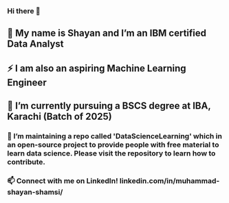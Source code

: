 ### Hi there 👋

## 🔭 My name is Shayan and I’m an IBM certified Data Analyst

## ⚡ I am also an aspiring Machine Learning Engineer

## 🌱 I’m currently pursuing a BSCS degree at IBA, Karachi (Batch of 2025)

### 👯 I’m maintaining a repo called 'DataScienceLearning' which in an open-source project to provide people with free material to learn data science. Please visit the repository to learn how to contribute.

### 📫 Connect with me on LinkedIn! linkedin.com/in/muhammad-shayan-shamsi/  

<!--
**ShayanShamsi/ShayanShamsi** is a ✨ _special_ ✨ repository because its `README.md` (this file) appears on your GitHub profile.

Here are some ideas to get you started:

- 🔭 I’m currently working on ...
- 🌱 I’m currently learning ...
- 👯 I’m looking to collaborate on ...
- 🤔 I’m looking for help with ...
- 💬 Ask me about ...
- 📫 How to reach me: ...
- 😄 Pronouns: ...
- ⚡ Fun fact: ...
-->
